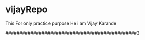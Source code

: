 # vijayRepo
This For only practice purpose
He i am Vijay Karande


###############################################3
